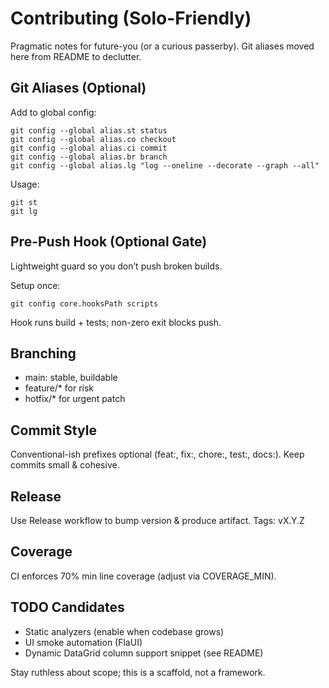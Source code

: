 # Contributing (Solo-Friendly)

Pragmatic notes for future-you (or a curious passerby). Git aliases moved here from README to declutter.

## Git Aliases (Optional)
Add to global config:
```pwsh
git config --global alias.st status
git config --global alias.co checkout
git config --global alias.ci commit
git config --global alias.br branch
git config --global alias.lg "log --oneline --decorate --graph --all"
```
Usage:
```pwsh
git st
git lg
```

## Pre-Push Hook (Optional Gate)
Lightweight guard so you don’t push broken builds.

Setup once:
```pwsh
git config core.hooksPath scripts
```

Hook runs build + tests; non-zero exit blocks push.

## Branching
- main: stable, buildable
- feature/* for risk
- hotfix/* for urgent patch

## Commit Style
Conventional-ish prefixes optional (feat:, fix:, chore:, test:, docs:). Keep commits small & cohesive.

## Release
Use Release workflow to bump version & produce artifact. Tags: vX.Y.Z

## Coverage
CI enforces 70% min line coverage (adjust via COVERAGE_MIN).

## TODO Candidates
- Static analyzers (enable when codebase grows)
- UI smoke automation (FlaUI)
- Dynamic DataGrid column support snippet (see README)

Stay ruthless about scope; this is a scaffold, not a framework.
